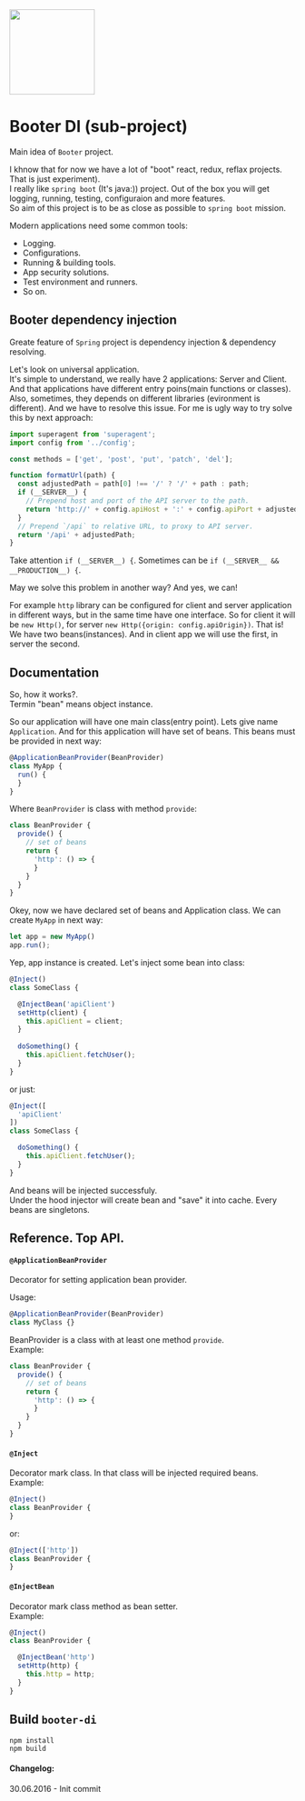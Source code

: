 <img src="https://raw.githubusercontent.com/okonkwo/booter-di/master/doc/hr.png" width="150" height="150" />

Booter DI (sub-project)
======

Main idea of `Booter` project. 

I khnow that for now we have a lot of "boot" react, redux, reflax projects. That is just experiment).  
I really like `spring boot` (It's java:)) project. Out of the box you will get logging, running, testing, configuraion and more features.  
So aim of this project is to be as close as possible to `spring boot` mission. 

Modern applications need some common tools:
* Logging.
* Configurations.
* Running & building tools.
* App security solutions.
* Test environment and runners.
* So on.

Booter dependency injection
------

Greate feature of `Spring` project is dependency injection & dependency resolving.  

Let's look on universal application.  
It's simple to understand, we really have 2 applications: Server and Client. And that applications have different entry poins(main functions or classes). Also, sometimes, they depends on different libraries (evironment is different). And we have to resolve this issue. For me is ugly way to try solve this by next approach:

```js
import superagent from 'superagent';
import config from '../config';

const methods = ['get', 'post', 'put', 'patch', 'del'];

function formatUrl(path) {
  const adjustedPath = path[0] !== '/' ? '/' + path : path;
  if (__SERVER__) {
    // Prepend host and port of the API server to the path.
    return 'http://' + config.apiHost + ':' + config.apiPort + adjustedPath;
  }
  // Prepend `/api` to relative URL, to proxy to API server.
  return '/api' + adjustedPath;
}
```

Take attention `if (__SERVER__) {`. Sometimes can be `if (__SERVER__ && __PRODUCTION__) {`.  

May we solve this problem in another way? And yes, we can!  

For example `http` library can be configured for client and server application in different ways, but in the same time have one interface. So for client it will be `new Http()`, for server `new Http({origin: config.apiOrigin})`. That is! We have two beans(instances). And in client app we will use the first, in server the second.

## Documentation 

So, how it works?.  
Termin "bean" means object instance.  

So our application will have one main class(entry point). Lets give name `Application`. And for this application will have set of beans. This beans must be provided in next way:

```js
@ApplicationBeanProvider(BeanProvider)
class MyApp {
  run() {
  }
}
```

Where `BeanProvider` is class with method `provide`: 
```js
class BeanProvider {
  provide() {
    // set of beans
    return {
      'http': () => {
      }
    }
  }
}
```

Okey, now we have declared set of beans and Application class. We can create `MyApp` in next way:
```js
let app = new MyApp()
app.run();
```

Yep, app instance is created. Let's inject some bean into class:
```js
@Inject()
class SomeClass {

  @InjectBean('apiClient')
  setHttp(client) {
    this.apiClient = client;
  }
  
  doSomething() {
    this.apiClient.fetchUser();
  }
}
```
or just: 
```js
@Inject([
  'apiClient'
])
class SomeClass {

  doSomething() {
    this.apiClient.fetchUser();
  }
}
```
And beans will be injected successfuly.  
Under the hood injector will create bean and "save" it into cache. Every beans are singletons.   

## Reference. Top API.

#### `@ApplicationBeanProvider`
Decorator for setting application bean provider.  

Usage:
```js
@ApplicationBeanProvider(BeanProvider)
class MyClass {}
```
BeanProvider is a class with at least one method `provide`.  
Example:
```js
class BeanProvider {
  provide() {
    // set of beans
    return {
      'http': () => {
      }
    }
  }
}
```

#### `@Inject`  
Decorator mark class. In that class will be injected required beans.   
Example:
```js
@Inject()
class BeanProvider {
}
```
or:
```js
@Inject(['http'])
class BeanProvider {
}
```

#### `@InjectBean`  
Decorator mark class method as bean setter.  
Example:
```js
@Inject()
class BeanProvider {

  @InjectBean('http')
  setHttp(http) {
    this.http = http;
  }
}
```

## Build `booter-di`
```
npm install
npm build
```

#### Changelog:  

30.06.2016 - Init commit
